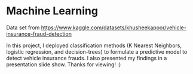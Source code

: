 # Machine Learning
Data set from https://www.kaggle.com/datasets/khusheekapoor/vehicle-insurance-fraud-detection

In this project, I deployed classification methods (K Nearest Neighbors, logistic regression, and decision-trees) to formulate a predictive model to detect vehicle insurance frauds. I also presented my findings in a presentation slide show.
Thanks for viewing! :)

